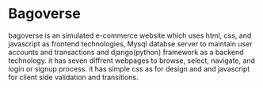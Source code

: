 # Bagoverse
bagoverse is an simulated e-commerce website which uses html, css,  and javascript as frontend technologies, Mysql databse server to maintain user accounts and transactions and django(python) framework as a backend technology.
it has seven diffrent webpages to browse, select, navigate, and login or signup process.
it has simple css as for design and and javascript for client side validation and transitions.

